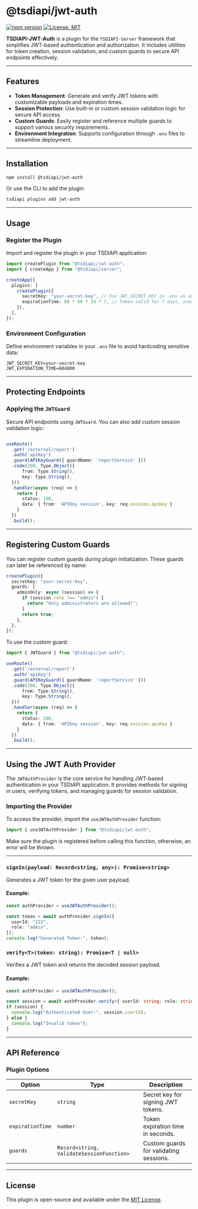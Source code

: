 # @tsdiapi/jwt-auth

[![npm version](https://badge.fury.io/js/%40tsdiapi%2Fjwt-auth.svg)](https://badge.fury.io/js/%40tsdiapi%2Fjwt-auth)
[![License: MIT](https://img.shields.io/badge/License-MIT-yellow.svg)](https://opensource.org/licenses/MIT)

**TSDIAPI-JWT-Auth** is a plugin for the `TSDIAPI-Server` framework that simplifies JWT-based authentication and authorization. It includes utilities for token creation, session validation, and custom guards to secure API endpoints effectively.

---

## Features

- **Token Management**: Generate and verify JWT tokens with customizable payloads and expiration times.
- **Session Protection**: Use built-in or custom session validation logic for secure API access.
- **Custom Guards**: Easily register and reference multiple guards to support various security requirements.
- **Environment Integration**: Supports configuration through `.env` files to streamline deployment.

---

## Installation

```bash
npm install @tsdiapi/jwt-auth
```

Or use the CLI to add the plugin:

```bash
tsdiapi plugins add jwt-auth
```

---

## Usage

### Register the Plugin

Import and register the plugin in your TSDIAPI application:

```typescript
import createPlugin from "@tsdiapi/jwt-auth";
import { createApp } from "@tsdiapi/server";

createApp({
  plugins: [
    createPlugin({
      secretKey: "your-secret-key", // Use JWT_SECRET_KEY in .env as an alternative
      expirationTime: 60 * 60 * 24 * 7, // Token valid for 7 days, override with JWT_EXPIRATION_TIME in .env
    }),
  ],
});
```

### Environment Configuration

Define environment variables in your `.env` file to avoid hardcoding sensitive data:

```env
JWT_SECRET_KEY=your-secret-key
JWT_EXPIRATION_TIME=604800
```

---

## Protecting Endpoints

### Applying the `JWTGuard`

Secure API endpoints using `JWTGuard`. You can also add custom session validation logic:

```typescript

useRoute()
  .get('/external/report')
  .auth('apiKey')
  .guard(APIKeyGuard({ guardName: 'reportService' }))
  .code(200, Type.Object({
      from: Type.String(),
      key: Type.String(),
  }))
  .handler(async (req) => {
    return {
      status: 200,
      data: { from: 'APIKey session', key: req.session.apiKey }
    }
  })
  .build();
```
---

## Registering Custom Guards

You can register custom guards during plugin initialization. These guards can later be referenced by name:

```typescript
createPlugin({
  secretKey: "your-secret-key",
  guards: {
    adminOnly: async (session) => {
      if (session.role !== "admin") {
        return "Only administrators are allowed!";
      }
      return true;
    },
  },
});
```

To use the custom guard:

```typescript
import { JWTGuard } from "@tsdiapi/jwt-auth";

useRoute()
  .get('/external/report')
  .auth('apiKey')
  .guard(APIKeyGuard({ guardName: 'reportService' }))
  .code(200, Type.Object({
      from: Type.String(),
      key: Type.String(),
  }))
  .handler(async (req) => {
    return {
      status: 200,
      data: { from: 'APIKey session', key: req.session.apiKey }
    }
  })
  .build();
```

---

## Using the JWT Auth Provider

The `JWTAuthProvider` is the core service for handling JWT-based authentication in your TSDIAPI application. It provides methods for signing in users, verifying tokens, and managing guards for session validation.

### Importing the Provider

To access the provider, import the `useJWTAuthProvider` function:

```typescript
import { useJWTAuthProvider } from "@tsdiapi/jwt-auth";
```

Make sure the plugin is registered before calling this function, otherwise, an error will be thrown.

---

### `signIn(payload: Record<string, any>): Promise<string>`

Generates a JWT token for the given user payload.

#### Example:
```typescript
const authProvider = useJWTAuthProvider();

const token = await authProvider.signIn({
  userId: "123",
  role: "admin",
});
console.log("Generated Token:", token);
```

### `verify<T>(token: string): Promise<T | null>`

Verifies a JWT token and returns the decoded session payload.

#### Example:
```typescript
const authProvider = useJWTAuthProvider();

const session = await authProvider.verify<{ userId: string; role: string }>(token);
if (session) {
  console.log("Authenticated User:", session.userId);
} else {
  console.log("Invalid token");
}
```

---

## API Reference

### Plugin Options

| Option           | Type                                      | Description                            |
| ---------------- | ----------------------------------------- | -------------------------------------- |
| `secretKey`      | `string`                                  | Secret key for signing JWT tokens.     |
| `expirationTime` | `number`                                  | Token expiration time in seconds.      |
| `guards`         | `Record<string, ValidateSessionFunction>` | Custom guards for validating sessions. |

---

## License

This plugin is open-source and available under the [MIT License](LICENSE).
